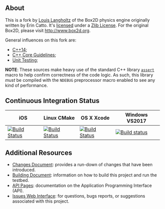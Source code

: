 ## About

This is a fork by [Louis Langholtz](https://github.com/louis-langholtz)
of the Box2D physics engine originally written by Erin Catto. It's
[licensed](https://github.com/louis-langholtz/Box2D/blob/dev/LICENSE.txt) under
a [Zlib License](https://opensource.org/licenses/Zlib). For the original Box2D, please visit http://www.box2d.org.

General influences on this fork are:
- [C++14](https://en.wikipedia.org/wiki/C%2B%2B14);
- [C++ Core Guidelines](https://github.com/isocpp/CppCoreGuidelines/blob/master/CppCoreGuidelines.md);
- [Unit Testing](https://en.wikipedia.org/wiki/Unit_testing);

**NOTE**: These sources make heavy use of the standard C++ library
[`assert`](http://en.cppreference.com/w/cpp/error/assert) macro to help confirm
correctness of the code logic. As such, this library *must* be compiled with
the `NDEBUG` preprocessor macro enabled to see any kind of performance.

## Continuous Integration Status

|iOS|Linux CMake|OS X Xcode|Windows VS2017|
|---|-----------|----------|--------------|
|[![Build Status](https://travis-ci.org/louis-langholtz/Box2D.svg?branch=iosfoo)](https://travis-ci.org/louis-langholtz/Box2D)|[![Build Status](https://travis-ci.org/louis-langholtz/Box2D.svg?branch=dev)](https://travis-ci.org/louis-langholtz/Box2D)|[![Build Status](https://travis-ci.org/louis-langholtz/Box2D.svg?branch=macosxfoo)](https://travis-ci.org/louis-langholtz/Box2D)|[![Build status](https://ci.appveyor.com/api/projects/status/q4q1y1g6ckqqpiev/branch/dev?svg=true)](https://ci.appveyor.com/project/louis-langholtz/box2d/branch/dev)|

## Additional Resources

- [Changes Document](https://github.com/louis-langholtz/Box2D/blob/dev/Changes.md):
  provides a run-down of changes that have been introduced.
- [Building Document](https://github.com/louis-langholtz/Box2D/blob/dev/Building.txt):
  information on how to build this project and run the testbed.
- [API Pages](http://louis-langholtz.github.io/Box2D/API/index.html): documentation on the Application Programming Interface (API).
- [Issues Web Interface](https://github.com/louis-langholtz/Box2D/issues):
  for questions, bugs reports, or suggestions associated with this project.
